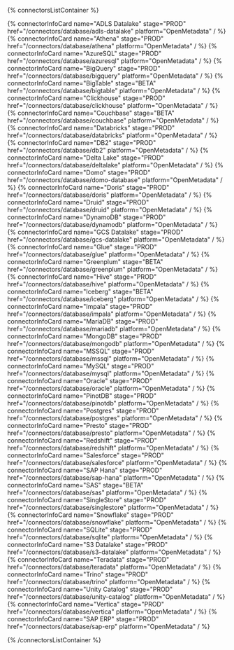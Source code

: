{% connectorsListContainer %}

{% connectorInfoCard name="ADLS Datalake" stage="PROD" href="/connectors/database/adls-datalake" platform="OpenMetadata" / %}
{% connectorInfoCard name="Athena" stage="PROD" href="/connectors/database/athena" platform="OpenMetadata" / %}
{% connectorInfoCard name="AzureSQL" stage="PROD" href="/connectors/database/azuresql" platform="OpenMetadata" / %}
{% connectorInfoCard name="BigQuery" stage="PROD" href="/connectors/database/bigquery" platform="OpenMetadata" / %}
{% connectorInfoCard name="BigTable" stage="BETA" href="/connectors/database/bigtable" platform="OpenMetadata" / %}
{% connectorInfoCard name="Clickhouse" stage="PROD" href="/connectors/database/clickhouse" platform="OpenMetadata" / %}
{% connectorInfoCard name="Couchbase" stage="BETA" href="/connectors/database/couchbase" platform="OpenMetadata" / %}
{% connectorInfoCard name="Databricks" stage="PROD" href="/connectors/database/databricks" platform="OpenMetadata" / %}
{% connectorInfoCard name="DB2" stage="PROD" href="/connectors/database/db2" platform="OpenMetadata" / %}
{% connectorInfoCard name="Delta Lake" stage="PROD" href="/connectors/database/deltalake" platform="OpenMetadata" / %}
{% connectorInfoCard name="Domo" stage="PROD" href="/connectors/database/domo-database" platform="OpenMetadata" / %}
{% connectorInfoCard name="Doris" stage="PROD" href="/connectors/database/doris" platform="OpenMetadata" / %}
{% connectorInfoCard name="Druid" stage="PROD" href="/connectors/database/druid" platform="OpenMetadata" / %}
{% connectorInfoCard name="DynamoDB" stage="PROD" href="/connectors/database/dynamodb" platform="OpenMetadata" / %}
{% connectorInfoCard name="GCS Datalake" stage="PROD" href="/connectors/database/gcs-datalake" platform="OpenMetadata" / %}
{% connectorInfoCard name="Glue" stage="PROD" href="/connectors/database/glue" platform="OpenMetadata" / %}
{% connectorInfoCard name="Greenplum" stage="BETA" href="/connectors/database/greenplum" platform="OpenMetadata" / %}
{% connectorInfoCard name="Hive" stage="PROD" href="/connectors/database/hive" platform="OpenMetadata" / %}
{% connectorInfoCard name="Iceberg" stage="BETA" href="/connectors/database/iceberg" platform="OpenMetadata" / %}
{% connectorInfoCard name="Impala" stage="PROD" href="/connectors/database/impala" platform="OpenMetadata" / %}
{% connectorInfoCard name="MariaDB" stage="PROD" href="/connectors/database/mariadb" platform="OpenMetadata" / %}
{% connectorInfoCard name="MongoDB" stage="PROD" href="/connectors/database/mongodb" platform="OpenMetadata" / %}
{% connectorInfoCard name="MSSQL" stage="PROD" href="/connectors/database/mssql" platform="OpenMetadata" / %}
{% connectorInfoCard name="MySQL" stage="PROD" href="/connectors/database/mysql" platform="OpenMetadata" / %}
{% connectorInfoCard name="Oracle" stage="PROD" href="/connectors/database/oracle" platform="OpenMetadata" / %}
{% connectorInfoCard name="PinotDB" stage="PROD" href="/connectors/database/pinotdb" platform="OpenMetadata" / %}
{% connectorInfoCard name="Postgres" stage="PROD" href="/connectors/database/postgres" platform="OpenMetadata" / %}
{% connectorInfoCard name="Presto" stage="PROD" href="/connectors/database/presto" platform="OpenMetadata" / %}
{% connectorInfoCard name="Redshift" stage="PROD" href="/connectors/database/redshift" platform="OpenMetadata" / %}
{% connectorInfoCard name="Salesforce" stage="PROD" href="/connectors/database/salesforce" platform="OpenMetadata" / %}
{% connectorInfoCard name="SAP Hana" stage="PROD" href="/connectors/database/sap-hana" platform="OpenMetadata" / %}
{% connectorInfoCard name="SAS" stage="BETA" href="/connectors/database/sas" platform="OpenMetadata" / %}
{% connectorInfoCard name="SingleStore" stage="PROD" href="/connectors/database/singlestore" platform="OpenMetadata" / %}
{% connectorInfoCard name="Snowflake" stage="PROD" href="/connectors/database/snowflake" platform="OpenMetadata" / %}
{% connectorInfoCard name="SQLite" stage="PROD" href="/connectors/database/sqlite" platform="OpenMetadata" / %}
{% connectorInfoCard name="S3 Datalake" stage="PROD" href="/connectors/database/s3-datalake" platform="OpenMetadata" / %}
{% connectorInfoCard name="Teradata" stage="PROD" href="/connectors/database/teradata" platform="OpenMetadata" / %}
{% connectorInfoCard name="Trino" stage="PROD" href="/connectors/database/trino" platform="OpenMetadata" / %}
{% connectorInfoCard name="Unity Catalog" stage="PROD" href="/connectors/database/unity-catalog" platform="OpenMetadata" / %}
{% connectorInfoCard name="Vertica" stage="PROD" href="/connectors/database/vertica" platform="OpenMetadata" / %}
{% connectorInfoCard name="SAP ERP" stage="PROD" href="/connectors/database/sap-erp" platform="OpenMetadata" / %}

{% /connectorsListContainer %}